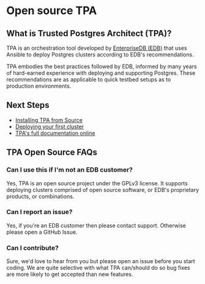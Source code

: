 # Open source TPA

## What is Trusted Postgres Architect (TPA)?
TPA is an orchestration tool developed by [EnterpriseDB (EDB)](https://www.enterprisedb.com/) that uses Ansible to deploy Postgres clusters according to EDB's recommendations.

TPA embodies the best practices followed by EDB, informed by many years of hard-earned experience with deploying and supporting Postgres. These recommendations are as applicable to quick testbed setups as to production environments.

## Next Steps

* [Installing TPA from Source](INSTALL-repo.md)
* [Deploying your first cluster](firstclusterdeployment.md)
* [TPA's full documentation online](https://www.enterprisedb.com/docs/tpa/latest/)

## TPA Open Source FAQs

### Can I use this if I'm not an EDB customer?
Yes, TPA is an open source project under the GPLv3 license. It supports deploying clusters comprised of open source software, or EDB's proprietary products, or combinations.

### Can I report an issue?
Yes, if you're an EDB customer then please contact support. Otherwise please open a GitHub Issue.

### Can I contribute?
Sure, we'd love to hear from you but please open an issue before you start coding. We are quite selective with what TPA can/should do so bug fixes are more likely to get accepted than new features.


